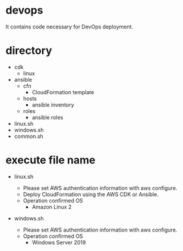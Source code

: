 # devops
It contains code necessary for DevOps deployment.

# directory
- cdk
   - linux
- ansible
  - cfn
     - CloudFormation template
  - hosts
     - ansible inventory
  - roles
     - ansible roles
- linux.sh
- windows.sh
- common.sh

# execute file name
- linux.sh
   - Please set AWS authentication information with aws configure. 
   - Deploy CloudFormation using the AWS CDK or Ansible.
   - Operation confirmed OS
     - Amazon Linux 2

- windows.sh
   - Please set AWS authentication information with aws configure. 
   - Operation confirmed OS
      - Windows Server 2019

